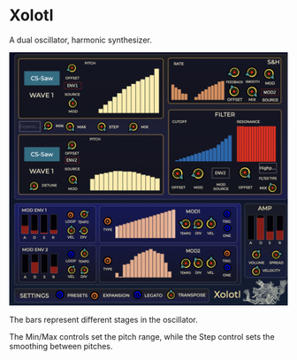 # Xolotl

A dual oscillator, harmonic synthesizer. 

![Xolot](https://raw.githubusercontent.com/publicsamples/Xolotl/main/Xolotl-hatm.png)

The bars represent different stages in the oscillator.

The Min/Max controls set the pitch range, while the Step control sets the smoothing between pitches. 
